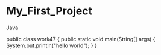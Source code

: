 # My_First_Project
Java

public class work47 {
    public static void main(String[] args) {
        System.out.println("hello world");
    }
}
